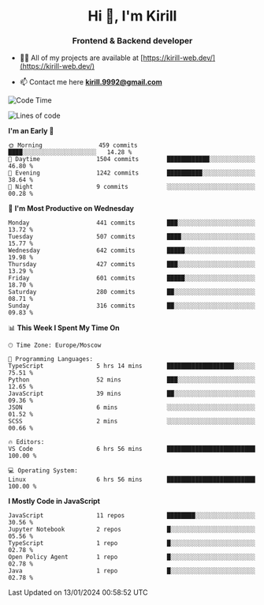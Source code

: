 <h1 align="center">Hi 👋, I'm Kirill</h1>
<h3 align="center">Frontend & Backend developer</h3>

- 👨‍💻 All of my projects are available at [https://kirill-web.dev/](https://kirill-web.dev/)

- 📫 Contact me here **kirill.9992@gmail.com**











<!--START_SECTION:waka-->
![Code Time](http://img.shields.io/badge/Code%20Time-1%2C623%20hrs%2048%20mins-blue)

![Lines of code](https://img.shields.io/badge/From%20Hello%20World%20I%27ve%20Written-4.6%20million%20lines%20of%20code-blue)

**I'm an Early 🐤** 

```text
🌞 Morning                459 commits         ████░░░░░░░░░░░░░░░░░░░░░   14.28 % 
🌆 Daytime                1504 commits        ████████████░░░░░░░░░░░░░   46.80 % 
🌃 Evening                1242 commits        ██████████░░░░░░░░░░░░░░░   38.64 % 
🌙 Night                  9 commits           ░░░░░░░░░░░░░░░░░░░░░░░░░   00.28 % 
```
📅 **I'm Most Productive on Wednesday** 

```text
Monday                   441 commits         ███░░░░░░░░░░░░░░░░░░░░░░   13.72 % 
Tuesday                  507 commits         ████░░░░░░░░░░░░░░░░░░░░░   15.77 % 
Wednesday                642 commits         █████░░░░░░░░░░░░░░░░░░░░   19.98 % 
Thursday                 427 commits         ███░░░░░░░░░░░░░░░░░░░░░░   13.29 % 
Friday                   601 commits         █████░░░░░░░░░░░░░░░░░░░░   18.70 % 
Saturday                 280 commits         ██░░░░░░░░░░░░░░░░░░░░░░░   08.71 % 
Sunday                   316 commits         ██░░░░░░░░░░░░░░░░░░░░░░░   09.83 % 
```


📊 **This Week I Spent My Time On** 

```text
🕑︎ Time Zone: Europe/Moscow

💬 Programming Languages: 
TypeScript               5 hrs 14 mins       ███████████████████░░░░░░   75.51 % 
Python                   52 mins             ███░░░░░░░░░░░░░░░░░░░░░░   12.65 % 
JavaScript               39 mins             ██░░░░░░░░░░░░░░░░░░░░░░░   09.36 % 
JSON                     6 mins              ░░░░░░░░░░░░░░░░░░░░░░░░░   01.52 % 
SCSS                     2 mins              ░░░░░░░░░░░░░░░░░░░░░░░░░   00.66 % 

🔥 Editors: 
VS Code                  6 hrs 56 mins       █████████████████████████   100.00 % 

💻 Operating System: 
Linux                    6 hrs 56 mins       █████████████████████████   100.00 % 
```

**I Mostly Code in JavaScript** 

```text
JavaScript               11 repos            ████████░░░░░░░░░░░░░░░░░   30.56 % 
Jupyter Notebook         2 repos             █░░░░░░░░░░░░░░░░░░░░░░░░   05.56 % 
TypeScript               1 repo              █░░░░░░░░░░░░░░░░░░░░░░░░   02.78 % 
Open Policy Agent        1 repo              █░░░░░░░░░░░░░░░░░░░░░░░░   02.78 % 
Java                     1 repo              █░░░░░░░░░░░░░░░░░░░░░░░░   02.78 % 
```




 Last Updated on 13/01/2024 00:58:52 UTC
<!--END_SECTION:waka-->
